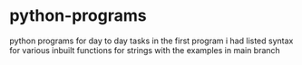 # python-programs
python programs for day to day tasks
in the first program i had listed syntax for various inbuilt functions for strings with the examples in main branch
